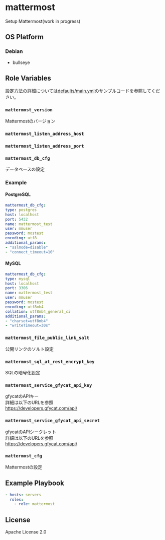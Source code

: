 mattermost
=================

Setup Mattermost(work in progress)

OS Platform
-----------------

### Debian

- bullseye

Role Variables
--------------

設定方法の詳細については[defaults/main.yml](defaults/main.yml)のサンプルコードを参照してください。

### `mattermost_version`

Mattermostのバージョン

### `mattermost_listen_address_host`

### `mattermost_listen_address_port`

### `mattermost_db_cfg`

データベースの設定  
### Example  
#### PostgreSQL  
```yaml  
mattermost_db_cfg:  
type: postgres  
host: localhost  
port: 5432  
name: mattermost_test  
user: mmuser  
password: mostest  
encoding: utf8  
additional_params:  
- "sslmode=disable"  
- "connect_timeout=10"  
```  
#### MySQL  
```yaml  
mattermost_db_cfg:  
type: mysql  
host: localhost  
port: 3306  
name: mattermost_test  
user: mmuser  
password: mostest  
encoding: utf8mb4  
collation: utf8mb4_general_ci  
additional_params:  
- "charset=utf8mb4"  
- "writeTimeout=30s"  
```

### `mattermost_file_public_link_salt`

公開リンクのソルト設定

### `mattermost_sql_at_rest_encrypt_key`

SQLの暗号化設定

### `mattermost_service_gfycat_api_key`

gfycatのAPIキー  
詳細は以下のURLを参照  
https://developers.gfycat.com/api/

### `mattermost_service_gfycat_api_secret`

gfycatのAPIシークレット  
詳細は以下のURLを参照  
https://developers.gfycat.com/api/

### `mattermost_cfg`

Mattermostの設定

Example Playbook
--------------

```yaml
- hosts: servers
  roles:
    - role: mattermost
```

License
--------------

Apache License 2.0
